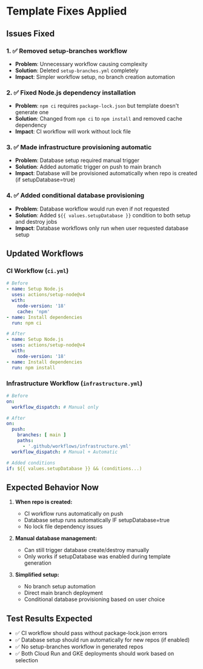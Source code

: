 # Template Fixes Applied

## Issues Fixed

### 1. ✅ Removed setup-branches workflow
- **Problem**: Unnecessary workflow causing complexity
- **Solution**: Deleted `setup-branches.yml` completely
- **Impact**: Simpler workflow setup, no branch creation automation

### 2. ✅ Fixed Node.js dependency installation
- **Problem**: `npm ci` requires `package-lock.json` but template doesn't generate one
- **Solution**: Changed from `npm ci` to `npm install` and removed cache dependency
- **Impact**: CI workflow will work without lock file

### 3. ✅ Made infrastructure provisioning automatic  
- **Problem**: Database setup required manual trigger
- **Solution**: Added automatic trigger on push to main branch
- **Impact**: Database will be provisioned automatically when repo is created (if setupDatabase=true)

### 4. ✅ Added conditional database provisioning
- **Problem**: Database workflow would run even if not requested
- **Solution**: Added `${{ values.setupDatabase }}` condition to both setup and destroy jobs
- **Impact**: Database workflows only run when user requested database setup

## Updated Workflows

### CI Workflow (`ci.yml`)
```yaml
# Before
- name: Setup Node.js
  uses: actions/setup-node@v4
  with:
    node-version: '18'
    cache: 'npm'
- name: Install dependencies
  run: npm ci

# After  
- name: Setup Node.js
  uses: actions/setup-node@v4
  with:
    node-version: '18'
- name: Install dependencies
  run: npm install
```

### Infrastructure Workflow (`infrastructure.yml`)
```yaml
# Before
on:
  workflow_dispatch: # Manual only

# After
on:
  push:
    branches: [ main ]
    paths:
      - '.github/workflows/infrastructure.yml'
  workflow_dispatch: # Manual + Automatic

# Added conditions
if: ${{ values.setupDatabase }} && (conditions...)
```

## Expected Behavior Now

1. **When repo is created:**
   - CI workflow runs automatically on push
   - Database setup runs automatically IF setupDatabase=true
   - No lock file dependency issues

2. **Manual database management:**
   - Can still trigger database create/destroy manually
   - Only works if setupDatabase was enabled during template generation

3. **Simplified setup:**
   - No branch setup automation
   - Direct main branch deployment
   - Conditional database provisioning based on user choice

## Test Results Expected
- ✅ CI workflow should pass without package-lock.json errors  
- ✅ Database setup should run automatically for new repos (if enabled)
- ✅ No setup-branches workflow in generated repos
- ✅ Both Cloud Run and GKE deployments should work based on selection
